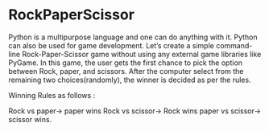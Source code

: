 # RockPaperScissor
Python is a multipurpose language and one can do anything with it. Python can also be used for game development. Let’s create a simple command-line Rock-Paper-Scissor game without using any external game libraries like PyGame. In this game, the user gets the first chance to pick the option between Rock, paper, and scissors. After the computer select from the remaining two choices(randomly), the winner is decided as per the rules.

Winning Rules as follows :

Rock vs paper-> paper wins
Rock vs scissor-> Rock wins
paper vs scissor-> scissor wins.
